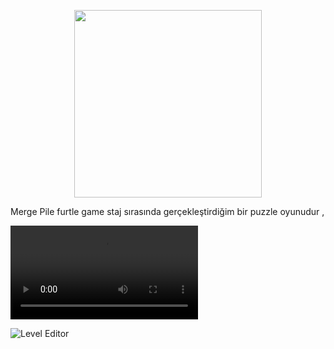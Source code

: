 <p align="center">
  <img src="https://github.com/user-attachments/assets/16f8c79f-2677-478f-adcc-7a2a62d7f3ef" width="300" height="300" />
</p>

Merge Pile furtle game staj sırasında gerçekleştirdiğim bir puzzle oyunudur ,  


<video src ="https://github.com/user-attachments/assets/568e6e97-d385-430b-8e0f-5d1743782110" type="video/mp4">" width="1080" height="1920" controls> 



![Level Editor](https://github.com/user-attachments/assets/2eaf8b53-352a-40dd-83f4-c78b8bc986f9)
